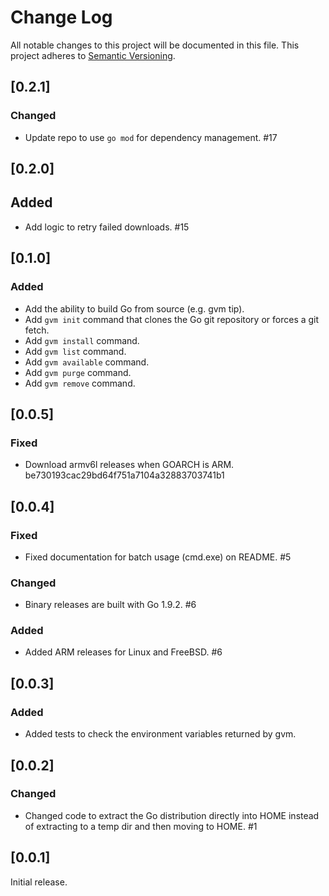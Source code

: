 # Change Log
All notable changes to this project will be documented in this file.
This project adheres to [Semantic Versioning](http://semver.org/).

## [0.2.1]

### Changed

- Update repo to use `go mod` for dependency management. #17

## [0.2.0]

## Added

- Add logic to retry failed downloads. #15

## [0.1.0]

### Added

- Add the ability to build Go from source (e.g. gvm tip).
- Add `gvm init` command that clones the Go git repository or forces
  a git fetch.
- Add `gvm install` command.
- Add `gvm list` command.
- Add `gvm available` command.
- Add `gvm purge` command.
- Add `gvm remove` command.

## [0.0.5]

### Fixed

- Download armv6l releases when GOARCH is ARM. be730193cac29bd64f751a7104a32883703741b1

## [0.0.4]

### Fixed

- Fixed documentation for batch usage (cmd.exe) on README. #5

### Changed

- Binary releases are built with Go 1.9.2. #6

### Added

- Added ARM releases for Linux and FreeBSD. #6

## [0.0.3]

### Added

- Added tests to check the environment variables returned by gvm.

## [0.0.2]

### Changed

- Changed code to extract the Go distribution directly into HOME instead
  of extracting to a temp dir and then moving to HOME. #1

## [0.0.1]

Initial release.
